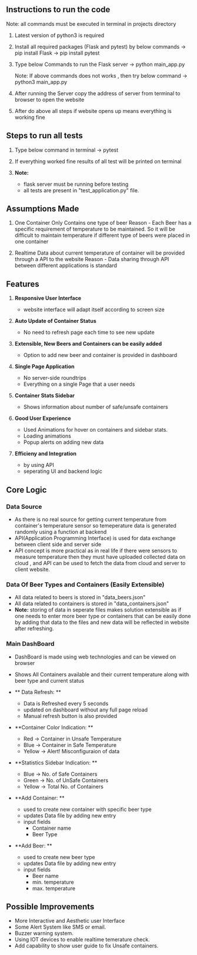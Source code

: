 ## Instructions to run the code
Note: all commands must be executed in terminal in projects directory

1) Latest version of python3 is required 
2) Install all required packages (Flask and pytest) by below commands
	->	pip install Flask
	->	pip install pytest
3) Type below Commands to run the Flask server
	->	python main_app.py

	Note: If above commands does not works , then try below command
	->	python3 main_app.py

4) After running the Server copy the address of server from terminal to browser to open the website
5) After do above all steps if website opens up means everything is working fine 

## Steps to run all tests

1) Type below command in terminal
	-> pytest
2) If everything worked fine results of all test will be printed on terminal

3) **Note:** 
	- flask server must be running before testing
	- all tests are present in "test_application.py" file.



## Assumptions Made

1) One Container Only Contains one type of beer
	Reason - Each Beer has a specific requirement of temperature to be maintained. So it will be
	 difficult to maintain temperature if different type of beers were placed in one container

2) Realtime Data about current temperature of container will be provided through a API to the website
	Reason - Data sharing through API between different applications is standard

## Features 
1) **Responsive User Interface**
	- website interface will adapt itself according to screen size

2) **Auto Update of Container Status**
	- No need to refresh page each time to see new update

3) **Extensible, New Beers and Containers can be easily added**
	- Option to add new beer and container is provided in dashboard

4) **Single Page Application**
	- No server-side roundtrips
	- Everything on a single Page that a user needs

5) **Container Stats Sidebar**
	- Shows information about number of safe/unsafe containers

6) **Good User Experience**
	- Used Animations for hover on containers and sidebar stats.
	- Loading animations
	- Popup alerts on adding new data

7) **Efficieny and Integration**
	- by using API
	- seperating UI and backend logic



## Core Logic 

### Data Source

- As there is no real source for getting current temperature from container's temperature sensor so temeperature data 
	is generated randomly using a function at backend
- API(Application Programming Interface) is used for data exchange between client side and server side
- API concept is more practical as in real life if there were sensors to measure temperature then they must have uploaded 
	collected data on cloud , and API can be used to fetch the data from cloud and server to client website. 


### Data Of Beer Types and Containers (Easily Extensible)

- All data related to beers is stored in "data_beers.json"
- All data related to containers is stored in "data_containers.json"
- **Note:** 
	storing of data in seperate files makes solution extensible as if one needs to enter more 
	beer type or containers that can be easily done by adding that data to the files and new data
	will be reflected in website after refreshing. 


### Main DashBoard
- DashBoard is made using web technologies and can be viewed on browser
- Shows All Containers available and their current temperature along with beer type and current status
- ** Data Refresh: **
	- Data is Refreshed every 5 seconds
	- updated on dashboard without any full page reload
	- Manual refresh button is also provided

- **Container Color Indication: **
	- Red    -> Container in Unsafe Temperature
	- Blue   -> Container in Safe Temperature
	- Yellow -> Alert! Misconfiguraion of data

- **Statistics Sidebar Indication: **
	- Blue   -> No. of Safe Containers
	- Green  -> No. of UnSafe Containers
	- Yellow -> Total No. of Containers

- **Add Container: **
	- used to create new container with specific beer type
	- updates Data file by adding new entry
	- input fields 
		- Container name
		- Beer Type

- **Add Beer: **
	- used to create new beer type
	- updates Data file by adding new entry
	- input fields 
		- Beer name
		- min. temperature
		- max. temperature

## Possible Improvements
- More Interactive and Aesthetic user Interface
- Some Alert System like SMS or email.
- Buzzer warning system.
- Using IOT devices to enable realtime temerature check.
- Add capability to show user guide to fix Unsafe containers.


